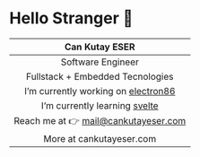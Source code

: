 # Hello Stranger 👋
| Can Kutay **ESER** |
| :---:|
| Software Engineer |
| Fullstack + Embedded Tecnologies |
| I’m currently working on [electron86](https://github.com/esercankutay/electron86) |
| I’m currently learning [svelte](https://svelte.dev/) |
| Reach me at 👉 mail@cankutayeser.com |
| More at cankutayeser.com |

